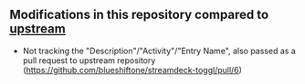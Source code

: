 ## Modifications in this repository compared to [upstream](https://github.com/blueshiftone/streamdeck-toggl) 
- Not tracking the "Description"/"Activity"/"Entry Name", also passed as a pull request to upstream repository (https://github.com/blueshiftone/streamdeck-toggl/pull/6)
